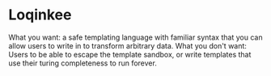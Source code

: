 # Loqinkee

What you want: a safe templating language with familiar syntax that you can allow users to write in to transform arbitrary data.
What you don't want: Users to be able to escape the template sandbox, or write templates that use their turing completeness to run forever.
